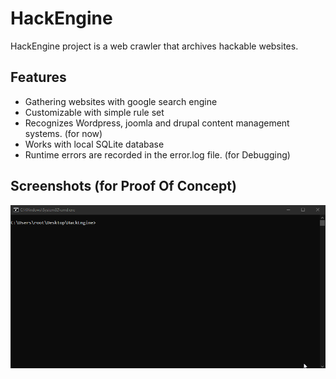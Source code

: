 # HackEngine
HackEngine project is a web crawler that archives hackable websites.

## Features
- Gathering websites with google search engine
- Customizable with simple rule set
- Recognizes Wordpress, joomla and drupal content management systems. (for now)
- Works with local SQLite database
- Runtime errors are recorded in the error.log file. (for Debugging)

## Screenshots (for Proof Of Concept)
![](https://raw.githubusercontent.com/sisyshell/HackEngine/master/images/HackEngine.gif)